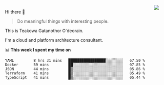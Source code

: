 <img align="right" src="https://github-readme-stats.vercel.app/api?username=Teakowa&show_icons=true&icon_color=2f80ed&text_color=718096&bg_color=ffffff&hide_title=true" />

Hi there 👋

> Do meaningful things with interesting people.

This is Teakowa Gatanothor O'deorain.

I'm a cloud and platform architecture consultant.

📊 **This week I spent my time on**
<!--START_SECTION:waka-->
```text
YAML         8 hrs 31 mins   █████████████████░░░░░░░░   67.50 % 
Docker       59 mins         ██░░░░░░░░░░░░░░░░░░░░░░░   07.85 % 
JSON         44 mins         █▒░░░░░░░░░░░░░░░░░░░░░░░   05.86 % 
Terraform    41 mins         █▒░░░░░░░░░░░░░░░░░░░░░░░   05.49 % 
TypeScript   41 mins         █▒░░░░░░░░░░░░░░░░░░░░░░░   05.44 % 
```
<!--END_SECTION:waka-->
